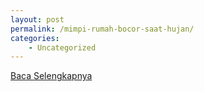 ```yaml
---
layout: post
permalink: /mimpi-rumah-bocor-saat-hujan/
categories:
    - Uncategorized
---
```


[Baca Selengkapnya](/01)